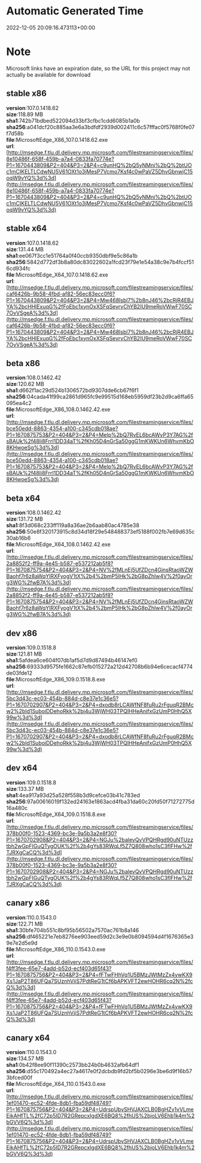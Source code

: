 # Automatic Generated Time
2022-12-05 20:09:16.473113+00:00

# Note
Microsoft links have an expiration date, so the URL for this project may not actually be available for download

## stable x86
**version**:107.0.1418.62  
**size**:118.89 MB  
**sha1**:742b71bdbed522094d33bf3cfbc1cdd6085b1a0b  
**sha256**:a041dcf20c885aa3e6a3bdfdf2939d002411c6c57fffac0f5768f0fe07f7d58b  
**file**:MicrosoftEdge_X86_107.0.1418.62.exe  
**url**:[http://msedge.f.tlu.dl.delivery.mp.microsoft.com/filestreamingservice/files/8e10486f-658f-459b-a7a4-0833fa70774e?P1=1670443809&P2=404&P3=2&P4=c9unHQ%2bQ5yNMni%2bQ%2btUOc1mCIKELTLCdwNU5V61OXt1o3jMesP7Vcmo7Ksf4c0wPaVZ5DhvGbnwjC15oqW9vYQ%3d%3d](http://msedge.f.tlu.dl.delivery.mp.microsoft.com/filestreamingservice/files/8e10486f-658f-459b-a7a4-0833fa70774e?P1=1670443809&P2=404&P3=2&P4=c9unHQ%2bQ5yNMni%2bQ%2btUOc1mCIKELTLCdwNU5V61OXt1o3jMesP7Vcmo7Ksf4c0wPaVZ5DhvGbnwjC15oqW9vYQ%3d%3d)  

## stable x64
**version**:107.0.1418.62  
**size**:131.44 MB  
**sha1**:ee067f3cc1e51764a0f40ccb9350dbf9e5c86a1b  
**sha256**:5842d772df3b8a80dc83022602a1fcd23f79e1e54a38c9e7b4fccf516cd934fc  
**file**:MicrosoftEdge_X64_107.0.1418.62.exe  
**url**:[http://msedge.f.tlu.dl.delivery.mp.microsoft.com/filestreamingservice/files/caf6426b-9b58-4fbd-af82-56ec83ecc0f6?P1=1670443809&P2=404&P3=2&P4=Mw468Isbl7%2b8nJ46%2bcRjR4EBJYA%2bcHHlExuqG%2fFoEbc1xynOxXSFqSevrvChYB2IU9meRoVWwF70SC7OvVSgeA%3d%3d](http://msedge.f.tlu.dl.delivery.mp.microsoft.com/filestreamingservice/files/caf6426b-9b58-4fbd-af82-56ec83ecc0f6?P1=1670443809&P2=404&P3=2&P4=Mw468Isbl7%2b8nJ46%2bcRjR4EBJYA%2bcHHlExuqG%2fFoEbc1xynOxXSFqSevrvChYB2IU9meRoVWwF70SC7OvVSgeA%3d%3d)  

## beta x86
**version**:108.0.1462.42  
**size**:120.62 MB  
**sha1**:d662f1ac29d524b1306572bd9307dde6cb67f6f1  
**sha256**:04cada41f99ca2861d965fc9e99515d168eb5959df23b2d9ca6ffa65095ea4c2  
**file**:MicrosoftEdge_X86_108.0.1462.42.exe  
**url**:[http://msedge.f.tlu.dl.delivery.mp.microsoft.com/filestreamingservice/files/bce50edd-8863-4354-a100-c345cdb018ae?P1=1670875753&P2=404&P3=2&P4=MeIp%2bQ7RvEL6bcAWvP3Y7AG%2fsBAUk%2f48Ii8FrrI1DD34aT%2fKh05D4nGrSa50ggG1mKWKUn6WhvmKbO8KHwoeSg%3d%3d](http://msedge.f.tlu.dl.delivery.mp.microsoft.com/filestreamingservice/files/bce50edd-8863-4354-a100-c345cdb018ae?P1=1670875753&P2=404&P3=2&P4=MeIp%2bQ7RvEL6bcAWvP3Y7AG%2fsBAUk%2f48Ii8FrrI1DD34aT%2fKh05D4nGrSa50ggG1mKWKUn6WhvmKbO8KHwoeSg%3d%3d)  

## beta x64
**version**:108.0.1462.42  
**size**:131.72 MB  
**sha1**:8f3d068c233ff119a8a36ae2b6aab80ac4785e38  
**sha256**:50e8f320173915c8d34d18f29e548488373ef5188f002fb7e69d635c30ab16b6  
**file**:MicrosoftEdge_X64_108.0.1462.42.exe  
**url**:[http://msedge.f.tlu.dl.delivery.mp.microsoft.com/filestreamingservice/files/2a8852f2-ff9a-4e45-b587-e537212ab5f8?P1=1670875754&P2=404&P3=2&P4=NV%2fMLnEj5UfZDcn4GinsRtaoWZWBaohf7r6z8aWqYlRXFyogV1tX%2b4%2bmP5lHk%2bG8pZhlw4V%2f0ayOrg3WG%2fwB7A%3d%3d](http://msedge.f.tlu.dl.delivery.mp.microsoft.com/filestreamingservice/files/2a8852f2-ff9a-4e45-b587-e537212ab5f8?P1=1670875754&P2=404&P3=2&P4=NV%2fMLnEj5UfZDcn4GinsRtaoWZWBaohf7r6z8aWqYlRXFyogV1tX%2b4%2bmP5lHk%2bG8pZhlw4V%2f0ayOrg3WG%2fwB7A%3d%3d)  

## dev x86
**version**:109.0.1518.8  
**size**:121.81 MB  
**sha1**:5afdea6ce604f07db1af5d7d9d87494b46147ef0  
**sha256**:69333d9575fe1662c87efb015272a212d42708b6b94e6cecacf4774de03fde12  
**file**:MicrosoftEdge_X86_109.0.1518.8.exe  
**url**:[http://msedge.f.tlu.dl.delivery.mp.microsoft.com/filestreamingservice/files/5bc3d43c-ec03-454b-884d-c8e37e1c36e5?P1=1670702907&P2=404&P3=2&P4=dxodb8rLCAWfNF8fuRu2rFguqR2BMcw2%2bId1SuboiDDehoRkk%2bi4u3WjWH03TPQIHHeAnifxGzUmP0HhQ5X99w%3d%3d](http://msedge.f.tlu.dl.delivery.mp.microsoft.com/filestreamingservice/files/5bc3d43c-ec03-454b-884d-c8e37e1c36e5?P1=1670702907&P2=404&P3=2&P4=dxodb8rLCAWfNF8fuRu2rFguqR2BMcw2%2bId1SuboiDDehoRkk%2bi4u3WjWH03TPQIHHeAnifxGzUmP0HhQ5X99w%3d%3d)  

## dev x64
**version**:109.0.1518.8  
**size**:133.37 MB  
**sha1**:4ea917a93d25a528f558b3d9cefce03b41c783ed  
**sha256**:97a00616019f132ed24163e1863acd4fba31da60c20fd50f71272775d16a480c  
**file**:MicrosoftEdge_X64_109.0.1518.8.exe  
**url**:[http://msedge.f.tlu.dl.delivery.mp.microsoft.com/filestreamingservice/files/378b00f0-1523-4369-bc3e-9a5b3a2e8f30?P1=1670702908&P2=404&P3=2&P4=NGJu%2balevQvVPQHRgd90uNTUzztbh2wGpFIGuQTygOUK%2f%2b4gYs83RWqLf5Z7Q808who1sC3flFHw%2fTJRXgCaCQ%3d%3d](http://msedge.f.tlu.dl.delivery.mp.microsoft.com/filestreamingservice/files/378b00f0-1523-4369-bc3e-9a5b3a2e8f30?P1=1670702908&P2=404&P3=2&P4=NGJu%2balevQvVPQHRgd90uNTUzztbh2wGpFIGuQTygOUK%2f%2b4gYs83RWqLf5Z7Q808who1sC3flFHw%2fTJRXgCaCQ%3d%3d)  

## canary x86
**version**:110.0.1543.0  
**size**:122.71 MB  
**sha1**:30bfe704b551c8bf95b56502a7570ac761b8a146  
**sha256**:df465221e7eb8276ee903eed59d2c3e9e0b8094594d4f1676365e39e7e2d5e9d  
**file**:MicrosoftEdge_X86_110.0.1543.0.exe  
**url**:[http://msedge.f.tlu.dl.delivery.mp.microsoft.com/filestreamingservice/files/f4ff3fee-65e7-4add-b52d-ecf403d65f43?P1=1670875756&P2=404&P3=2&P4=fFTwFHhVq1U5BMzJWtMzZx4ywKX9Xs1JaP2T86UFQa7SUznhVjiS7PdtReG1tCf6bAPKVFT2ewHOHR6cq2N%2fcQ%3d%3d](http://msedge.f.tlu.dl.delivery.mp.microsoft.com/filestreamingservice/files/f4ff3fee-65e7-4add-b52d-ecf403d65f43?P1=1670875756&P2=404&P3=2&P4=fFTwFHhVq1U5BMzJWtMzZx4ywKX9Xs1JaP2T86UFQa7SUznhVjiS7PdtReG1tCf6bAPKVFT2ewHOHR6cq2N%2fcQ%3d%3d)  

## canary x64
**version**:110.0.1543.0  
**size**:134.57 MB  
**sha1**:0b42f8ee90f11390c2573bb24b0b4632afb64df1  
**sha256**:d55c170492a4ec27a4617e0f2dcbdb9fd2bf5b0296e3be6d9f16b573bfced00f  
**file**:MicrosoftEdge_X64_110.0.1543.0.exe  
**url**:[http://msedge.f.tlu.dl.delivery.mp.microsoft.com/filestreamingservice/files/1ef01470-ec52-4fde-8db1-fba59df48749?P1=1670875756&P2=404&P3=2&P4=UdrspUbvSHVJAXCLB0BgHZv1vVLmeEikAHfTL%2fC72p5ID7R2GRepcxIgdXE6BQ8%2fhUS%2bjoLV6Ehb1k4m%2bGVV6Q%3d%3d](http://msedge.f.tlu.dl.delivery.mp.microsoft.com/filestreamingservice/files/1ef01470-ec52-4fde-8db1-fba59df48749?P1=1670875756&P2=404&P3=2&P4=UdrspUbvSHVJAXCLB0BgHZv1vVLmeEikAHfTL%2fC72p5ID7R2GRepcxIgdXE6BQ8%2fhUS%2bjoLV6Ehb1k4m%2bGVV6Q%3d%3d)  

